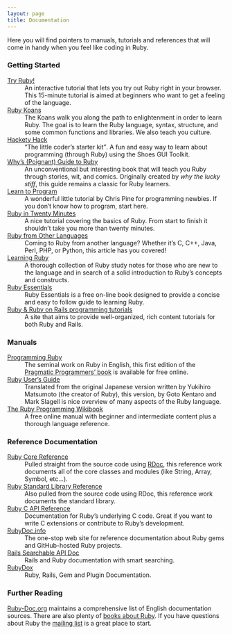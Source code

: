 ```yaml
---
layout: page
title: Documentation
---
```


Here you will find pointers to manuals, tutorials and references that will
come in handy when you feel like coding in Ruby.

### Getting Started

<dl>
  <dt><a href="http://tryruby.org/">Try Ruby!</a></dt>
  <dd>An interactive tutorial that lets you try out Ruby right in your browser. This 15-minute tutorial is aimed at beginners who want to get a feeling of the language.</dd>

  <dt><a href="http://rubykoans.com/">Ruby Koans</a></dt>
  <dd>The Koans walk you along the path to enlightenment in order to learn Ruby. The goal is to learn the Ruby language, syntax, structure, and some common functions and libraries. We also teach you culture.</dd>

  <dt><a href="http://hackety-hack.com/">Hackety Hack</a></dt>
  <dd>
  <q cite="http://hackety-hack.com/">The little coder&#8217;s starter kit</q>. A fun and easy way to learn about programming (through Ruby) using the Shoes <span class="caps">GUI</span> Toolkit.</dd>

  <dt><a href="http://mislav.uniqpath.com/poignant-guide/">Why&#8217;s (Poignant) Guide to Ruby</a></dt>
  <dd>An unconventional but interesting book that will teach you Ruby through stories, wit, and comics. Originally created by <em>why the lucky stiff</em>, this guide remains a classic for Ruby learners.</dd>

  <dt><a href="http://pine.fm/LearnToProgram/">Learn to Program</a></dt>
  <dd>A wonderful little tutorial by Chris Pine for programming newbies. If you don&#8217;t know how to program, start here.</dd>

  <dt><a href="/documentation/quickstart/">Ruby in Twenty Minutes</a></dt>
  <dd>A nice tutorial covering the basics of Ruby. From start to finish it shouldn&#8217;t take you more than twenty minutes.</dd>

  <dt><a href="/documentation/ruby-from-other-languages/">Ruby from Other Languages</a></dt>
  <dd>Coming to Ruby from another language? Whether it&#8217;s C, C++, Java, Perl, <span class="caps">PHP</span>, or Python, this article has you covered!</dd>

  <dt><a href="http://rubylearning.com/">Learning Ruby</a></dt>
  <dd>A thorough collection of Ruby study notes for those who are new to the language and in search of a solid introduction to Ruby&#8217;s concepts and constructs.</dd>

  <dt><a href="http://www.techotopia.com/index.php/Ruby_Essentials">Ruby Essentials</a></dt>
  <dd>Ruby Essentials is a free on-line book designed to provide a concise and easy to follow guide to learning Ruby.</dd>

  <dt><a href="http://www.meshplex.org/wiki/Ruby/Ruby_on_Rails_programming_tutorials">Ruby &amp; Ruby on Rails programming tutorials</a></dt>
  <dd>A site that aims to provide well-organized, rich content tutorials for both Ruby and Rails.</dd>
</dl>

### Manuals

<dl>
  <dt><a href="http://www.ruby-doc.org/docs/ProgrammingRuby/">Programming Ruby</a></dt>
  <dd>The seminal work on Ruby in English, this first edition of the <a href="http://pragmaticprogrammer.com/titles/ruby/index.html">Pragmatic Programmers&#8217; book</a> is available for free online.</dd>

  <dt><a href="http://www.rubyist.net/~slagell/ruby/">Ruby User&#8217;s Guide</a></dt>
  <dd>Translated from the original Japanese version written by Yukihiro Matsumoto (the creator of Ruby), this version, by Goto Kentaro and Mark Slagell is nice overview of many aspects of the Ruby language.</dd>

  <dt><a href="http://en.wikibooks.org/wiki/Ruby_programming_language">The Ruby Programming Wikibook</a></dt>
  <dd>A free online manual with beginner and intermediate content plus a thorough language reference.</dd>
</dl>

<h3>Reference Documentation</h3>

<dl>
  <dt><a href="http://www.ruby-doc.org/core">Ruby Core Reference</a></dt>
  <dd>Pulled straight from the source code using <a href="http://rdoc.sourceforge.net">RDoc</a>, this reference work documents all of the core classes and modules (like String, Array, Symbol, etc&#8230;).</dd>

  <dt><a href="http://www.ruby-doc.org/stdlib">Ruby Standard Library Reference</a></dt>
  <dd>Also pulled from the source code using RDoc, this reference work documents the standard library.</dd>

  <dt><a href="http://www.ruby-doc.org/doxygen/current/">Ruby <span class="caps">C API</span> Reference</a></dt>
  <dd>Documentation for Ruby&#8217;s underlying C code. Great if you want to write C extensions or contribute to Ruby&#8217;s development.</dd>

  <dt><a href="http://www.rubydoc.info/">RubyDoc.info</a></dt>
  <dd>The one-stop web site for reference documentation about Ruby gems and GitHub-hosted Ruby projects.</dd>

  <dt><a href="http://railsapi.com/">Rails Searchable <span class="caps">API</span> Doc</a></dt>
  <dd>Rails and Ruby documentation with smart searching.</dd>

  <dt><a href="http://www.rubydox.net/">RubyDox</a></dt>
  <dd>Ruby, Rails, Gem and Plugin Documentation.</dd>
</dl>

### Further Reading

[Ruby-Doc.org](http://ruby-doc.org) maintains a comprehensive list
of English documentation sources. There are also plenty of
[books about Ruby](http://www.ruby-doc.org/bookstore).
If you have questions about Ruby the [mailing list](/community/mailing-lists/)
is a great place to start.

